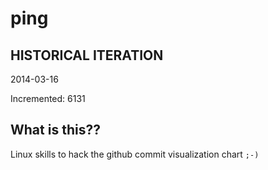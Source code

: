 # ping

## HISTORICAL ITERATION
2014-03-16

Incremented: 6131

## What is this?? 
Linux skills to hack the github commit visualization chart `;-)`
